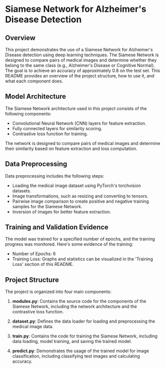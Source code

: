 # Siamese Network for Alzheimer's Disease Detection

## Overview

This project demonstrates the use of a Siamese Network for Alzheimer's Disease detection using deep learning techniques. The Siamese Network is designed to compare pairs of medical images and determine whether they belong to the same class (e.g., Alzheimer's Disease or Cognitive Normal). The goal is to achieve an accuracy of approximately 0.8 on the test set. This README provides an overview of the project structure, how to use it, and what each component does.

## Model Architecture

The Siamese Network architecture used in this project consists of the following components:

- Convolutional Neural Network (CNN) layers for feature extraction.
- Fully connected layers for similarity scoring.
- Contrastive loss function for training.

The network is designed to compare pairs of medical images and determine their similarity based on feature extraction and loss computation.


## Data Preprocessing

Data preprocessing includes the following steps:

- Loading the medical image dataset using PyTorch's torchvision datasets.
- Image transformations, such as resizing and converting to tensors.
- Pairwise image comparison to create positive and negative training samples for the Siamese Network.
- Inversion of images for better feature extraction.

## Training and Validation Evidence

The model was trained for a specified number of epochs, and the training progress was monitored. Here's some evidence of the training:

- Number of Epochs: 6
- Training Loss: Graphs and statistics can be visualized in the 'Training Loss' section of this README.



## Project Structure

The project is organized into four main components:

1. **modules.py**: Contains the source code for the components of the Siamese Network, including the network architecture and the contrastive loss function.

2. **dataset.py**: Defines the data loader for loading and preprocessing the medical image data.

3. **train.py**: Contains the code for training the Siamese Network, including data loading, model training, and saving the trained model.

4. **predict.py**: Demonstrates the usage of the trained model for image classification, including classifying test images and calculating accuracy.
